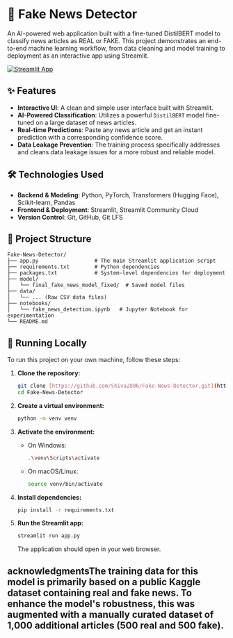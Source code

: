 # 📰 Fake News Detector

An AI-powered web application built with a fine-tuned DistilBERT model to classify news articles as REAL or FAKE. This project demonstrates an end-to-end machine learning workflow, from data cleaning and model training to deployment as an interactive app using Streamlit.

[![Streamlit App](https://static.streamlit.io/badges/streamlit_badge_black_white.svg)](YOUR_STREAMLIT_APP_URL_HERE)

## ✨ Features
- **Interactive UI**: A clean and simple user interface built with Streamlit.
- **AI-Powered Classification**: Utilizes a powerful `DistilBERT` model fine-tuned on a large dataset of news articles.
- **Real-time Predictions**: Paste any news article and get an instant prediction with a corresponding confidence score.
- **Data Leakage Prevention**: The training process specifically addresses and cleans data leakage issues for a more robust and reliable model.

## 🛠️ Technologies Used
- **Backend & Modeling**: Python, PyTorch, Transformers (Hugging Face), Scikit-learn, Pandas
- **Frontend & Deployment**: Streamlit, Streamlit Community Cloud
- **Version Control**: Git, GitHub, Git LFS

## 📂 Project Structure
```
Fake-News-Detector/
├── app.py                  # The main Streamlit application script
├── requirements.txt        # Python dependencies
├── packages.txt            # System-level dependencies for deployment
├── model/
│   └── final_fake_news_model_fixed/  # Saved model files
├── data/
│   └── ... (Raw CSV data files)
├── notebooks/
│   └── fake_news_detection.ipynb   # Jupyter Notebook for experimentation
└── README.md
```

## 🚀 Running Locally
To run this project on your own machine, follow these steps:

1. **Clone the repository:**
   ```bash
   git clone [https://github.com/Shiva2806/Fake-News-Detector.git](https://github.com/Shiva2806/Fake-News-Detector.git)
   cd Fake-News-Detector
   ```

2. **Create a virtual environment:**
   ```bash
   python -m venv venv
   ```

3. **Activate the environment:**
   - On Windows:
     ```bash
     .\venv\Scripts\activate
     ```
   - On macOS/Linux:
     ```bash
     source venv/bin/activate
     ```

4. **Install dependencies:**
   ```bash
   pip install -r requirements.txt
   ```

5. **Run the Streamlit app:**
   ```bash
   streamlit run app.py
   ```
   The application should open in your web browser.

##  acknowledgmentsThe training data for this model is primarily based on a public Kaggle dataset containing real and fake news. To enhance the model's robustness, this was augmented with a manually curated dataset of 1,000 additional articles (500 real and 500 fake).
